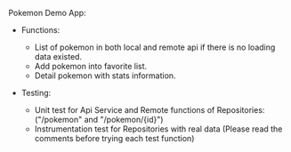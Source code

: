 Pokemon Demo App:
- Functions:
    + List of pokemon in both local and remote api if there is no loading data existed.
    + Add pokemon into favorite list.
    + Detail pokemon with stats information.
    
- Testing:
    + Unit test for Api Service and Remote functions of Repositories: ("/pokemon" and "/pokemon/{id}")
    + Instrumentation test for Repositories with real data (Please read the comments before trying each test function)